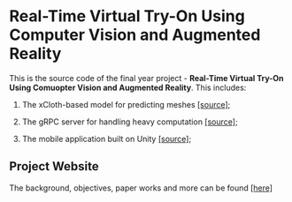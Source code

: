 # Real-Time Virtual Try-On Using Computer Vision and Augmented Reality

This is the source code of the final year project - **Real-Time Virtual Try-On Using Comuopter Vision and Augmented Reality**. This includes:

1. The xCloth-based model for predicting meshes [[source]](./models/xcloth);

2. The gRPC server for handling heavy computation [[source]](./server);

3. The mobile application built on Unity [[source]](/ui-android/);


## Project Website

The background, objectives, paper works and more can be found [[here]]()



